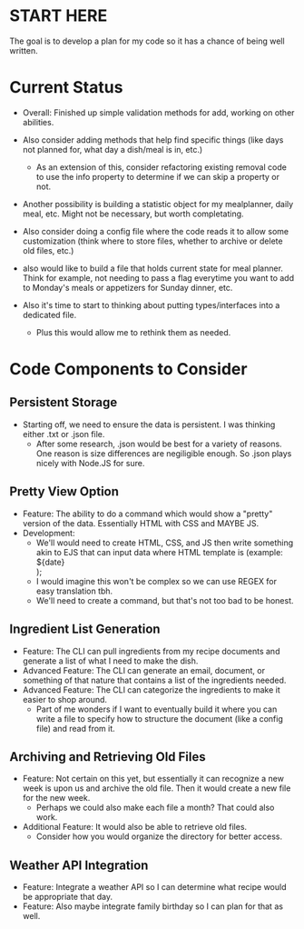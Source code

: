 # START HERE
The goal is to develop a plan for my code so it has a chance of being well written.

# Current Status
- Overall: Finished up simple validation methods for add, working on other abilities.

- Also consider adding methods that help find specific things (like days not planned for, what day a dish/meal is in, etc.)
    - As an extension of this, consider refactoring existing removal code to use the info property to determine if we can skip a property or not.

- Another possibility is building a statistic object for my mealplanner, daily meal, etc. Might not be necessary, but worth completating.

- Also consider doing a config file where the code reads it to allow some customization (think where to store files, whether to archive or delete old files, etc.)

- also would like to build a file that holds current state for meal planner. Think for example, not needing to pass a flag everytime you want to add to Monday's meals or appetizers for Sunday dinner, etc.

- Also it's time to start to thinking about putting types/interfaces into a dedicated file.
    - Plus this would allow me to rethink them as needed.

# Code Components to Consider
## Persistent Storage
- Starting off, we need to ensure the data is persistent. I was thinking either .txt or .json file.
    - After some research, .json would be best for a variety of reasons. One reason is size differences are negiligible enough. So .json plays nicely with Node.JS for sure.

## Pretty View Option
- Feature: The ability to do a command which would show a "pretty" version of the data. Essentially HTML with CSS and MAYBE JS.
- Development:
    - We'll would need to create HTML, CSS, and JS then write something akin to EJS that can input data where HTML template is (example: <div>${date}</div>);
    - I would imagine this won't be complex so we can use REGEX for easy translation tbh.
    - We'll need to create a command, but that's not too bad to be honest.

## Ingredient List Generation
- Feature: The CLI can pull ingredients from my recipe documents and generate a list of what I need to make the dish.
- Advanced Feature: The CLI can generate an email, document, or something of that nature that contains a list of the ingredients needed.
- Advanced Feature: The CLI can categorize the ingredients to make it easier to shop around.
    - Part of me wonders if I want to eventually build it where you can write a file to specify how to structure the document (like a config file) and read from it.

## Archiving and Retrieving Old Files
- Feature: Not certain on this yet, but essentially it can recognize a new week is upon us and archive the old file. Then it would create a new file for the new week.
    - Perhaps we could also make each file a month? That could also work.
- Additional Feature: It would also be able to retrieve old files.
    - Consider how you would organize the directory for better access.

## Weather API Integration
- Feature: Integrate a weather API so I can determine what recipe would be appropriate that day. 
- Feature: Also maybe integrate family birthday so I can plan for that as well.